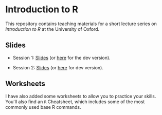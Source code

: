 # Introduction to R

This repository contains teaching materials for a short lecture series on _Introduction to R_ at the University of Oxford.

## Slides

- Session 1: [Slides](https://rawcdn.githack.com/ArunFrey/intro-to-R/80890df07ccfb065f2b4da89ff07f28ee9c18655/01_intro-to-R_slides.html) (or [here](https://raw.githack.com/ArunFrey/intro-to-R/main/01_intro-to-R_slides.html#1) for the dev version). 

- Session 2: [Slides](https://rawcdn.githack.com/ArunFrey/intro-to-R/7208e01fa9e5af361c53d757ce9bc99987a4fb73/02_intro_to_R_slides.html) (or [here](https://raw.githack.com/ArunFrey/intro-to-R/main/02_intro_to_R_slides.html) for dev version). 

## Worksheets 

I have also added some worksheets to allow you to practice your skills. You'll also find an `R` Cheatsheet, which includes some of the most commonly used base R commands. 

